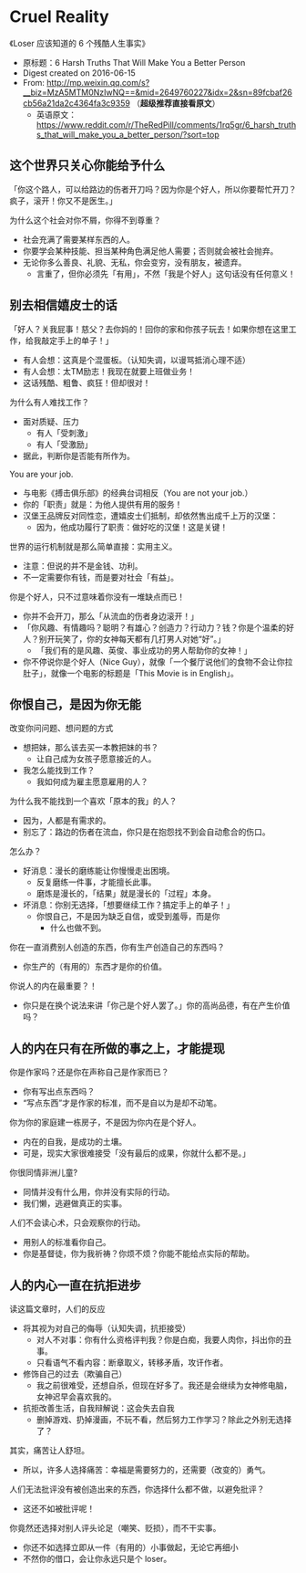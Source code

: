 # Cruel Reality

《Loser 应该知道的 6 个残酷人生事实》

- 原标题：6 Harsh Truths That Will Make You a Better Person
- Digest created on 2016-06-15
- From: http://mp.weixin.qq.com/s?__biz=MzA5MTM0NzIwNQ==&mid=2649760227&idx=2&sn=89fcbaf26cb56a21da2c4364fa3c9359 （**超级推荐直接看原文**）
    - 英语原文：https://www.reddit.com/r/TheRedPill/comments/1rq5gr/6_harsh_truths_that_will_make_you_a_better_person/?sort=top

## 这个世界只关心你能给予什么

「你这个路人，可以给路边的伤者开刀吗？因为你是个好人，所以你要帮忙开刀？疯子，滚开！你又不是医生。」

为什么这个社会对你不屑，你得不到尊重？

- 社会充满了需要某样东西的人。
- 你要学会某种技能、担当某种角色满足他人需要；否则就会被社会抛弃。
- 无论你多么善良、礼貌、无私，你会变穷，没有朋友，被遗弃。
    - 言重了，但你必须先「有用」，不然「我是个好人」这句话没有任何意义！

## 别去相信嬉皮士的话

「好人？关我屁事！慈父？去你妈的！回你的家和你孩子玩去！如果你想在这里工作，给我敲定手上的单子！」

- 有人会想：这真是个混蛋板。（认知失调，以谩骂抵消心理不适）
- 有人会想：太TM励志！我现在就要上班做业务！
- 这话残酷、粗鲁、疯狂！但却很对！

为什么有人难找工作？

- 面对质疑、压力
    - 有人「受刺激」
    - 有人「受激励」
- 据此，判断你是否能有所作为。

You are your job.

- 与电影《搏击俱乐部》的经典台词相反（You are not your job.）
- 你的「职责」就是：为他人提供有用的服务！
- 汉堡王品牌反对同性恋，遭嬉皮士们抵制，却依然售出成千上万的汉堡：
    - 因为，他成功履行了职责：做好吃的汉堡！这是关键！

世界的运行机制就是那么简单直接：实用主义。

- 注意：但说的并不是金钱、功利。
- 不一定需要你有钱，而是要对社会「有益」。

你是个好人，只不过意味着你没有一堆缺点而已！

- 你并不会开刀，那么「从流血的伤者身边滚开！」
- 「你风趣、有情趣吗？聪明？有雄心？创造力？行动力？钱？你是个温柔的好人？别开玩笑了，你的女神每天都有几打男人对她“好”。」
    - 「我们有的是风趣、英俊、事业成功的男人帮助你的女神！」
- 你不停说你是个好人（Nice Guy），就像「一个餐厅说他们的食物不会让你拉肚子」，就像一个电影的标题是「This Movie is in English」。

## 你恨自己，是因为你无能

改变你问问题、想问题的方式

- 想把妹，那么该去买一本教把妹的书？
    - 让自己成为女孩子愿意接近的人。
- 我怎么能找到工作？
    - 我如何成为雇主愿意雇用的人？

为什么我不能找到一个喜欢「原本的我」的人？

- 因为，人都是有需求的。
- 别忘了：路边的伤者在流血，你只是在抱怨找不到会自动愈合的伤口。

怎么办？

- 好消息：漫长的磨练能让你慢慢走出困境。
    - 反复磨练一件事，才能擅长此事。
    - 磨炼是漫长的，「结果」就是漫长的「过程」本身。
- 坏消息：你别无选择，「想要继续工作？搞定手上的单子！」
    - 你恨自己，不是因为缺乏自信，或受到羞辱，而是你
        - 什么也做不到。

你在一直消费别人创造的东西，你有生产创造自己的东西吗？

- 你生产的（有用的）东西才是你的价值。

你说人的内在最重要？！

- 你只是在换个说法来讲「你己是个好人罢了。」你的高尚品德，有在产生价值吗？

## 人的内在只有在所做的事之上，才能提现

你是作家吗？还是你在声称自己是作家而已？

- 你有写出点东西吗？
- “写点东西”才是作家的标准，而不是自以为是却不动笔。

你为你的家庭建一栋房子，不是因为你内在是个好人。

- 内在的自我，是成功的土壤。
- 可是，现实大家很难接受「没有最后的成果，你就什么都不是。」

你很同情非洲儿童?

- 同情并没有什么用，你并没有实际的行动。
- 我们懒，逃避做真正的实事。

人们不会读心术，只会观察你的行动。

- 用别人的标准看你自己。
- 你是基督徒，你为我祈祷？你烦不烦？你能不能给点实际的帮助。

## 人的内心一直在抗拒进步

读这篇文章时，人们的反应

- 将其视为对自己的侮辱（认知失调，抗拒接受）
    - 对人不对事：你有什么资格评判我？你是白痴，我要人肉你，抖出你的丑事。
    - 只看语气不看内容：断章取义，转移矛盾，攻讦作者。
- 修饰自己的过去（欺骗自己）
    - 我之前很难受，还想自杀，但现在好多了。我还是会继续为女神修电脑，女神迟早会喜欢我的。
- 抗拒改善生活，自我辩解说：这会失去自我
    - 删掉游戏、扔掉漫画，不玩不看，然后努力工作学习？除此之外别无选择了？

其实，痛苦让人舒坦。

- 所以，许多人选择痛苦：幸福是需要努力的，还需要（改变的）勇气。

人们无法批评没有被创造出来的东西，你选择什么都不做，以避免批评？

- 这还不如被批评呢！

你竟然还选择对别人评头论足（嘲笑、贬损），而不干实事。

- 你还不如选择立即从一件（有用的）小事做起，无论它再细小
- 不然你的借口，会让你永远只是个 loser。
